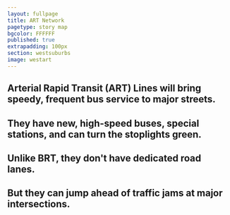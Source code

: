 ```yaml
---
layout: fullpage
title: ART Network
pagetype: story map
bgcolor: FFFFFF
published: true
extrapadding: 100px
section: westsuburbs
image: westart
---
```


## Arterial Rapid Transit (ART) Lines will bring speedy, frequent bus service to major streets. 

## They have new, high-speed buses, special stations, and can turn the stoplights green.

## Unlike BRT, they don't have dedicated road lanes.

## But they can jump ahead of traffic jams at major intersections.